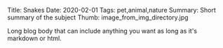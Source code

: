 Title: Snakes
Date: 2020-02-01
Tags: pet,animal,nature
Summary: Short summary of the subject
Thumb: image_from_img_directory.jpg 

Long blog body that can include anything you want as long as it's markdown or html.
